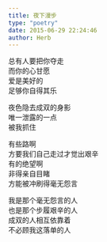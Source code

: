 ```yaml
---  
title: 夜下漫步  
type: "poetry"  
date: 2015-06-29 22:24:46  
author: Herb  
---  
```

总有人要把你夺走  
而你的心甘愿  
爱是美好的  
足够你自得其乐  

夜色隐去成双的身影  
唯一泄露的一点  
被我抓住  

有些路啊  
方要我们自己走过才觉出艰辛  
有的绝望啊  
非得亲自目睹  
方能被冲刷得毫无怨言  

我是那个毫无怨言的人  
也是那个步履艰辛的人  
成双的人相互依靠着  
不必顾我这落单的人